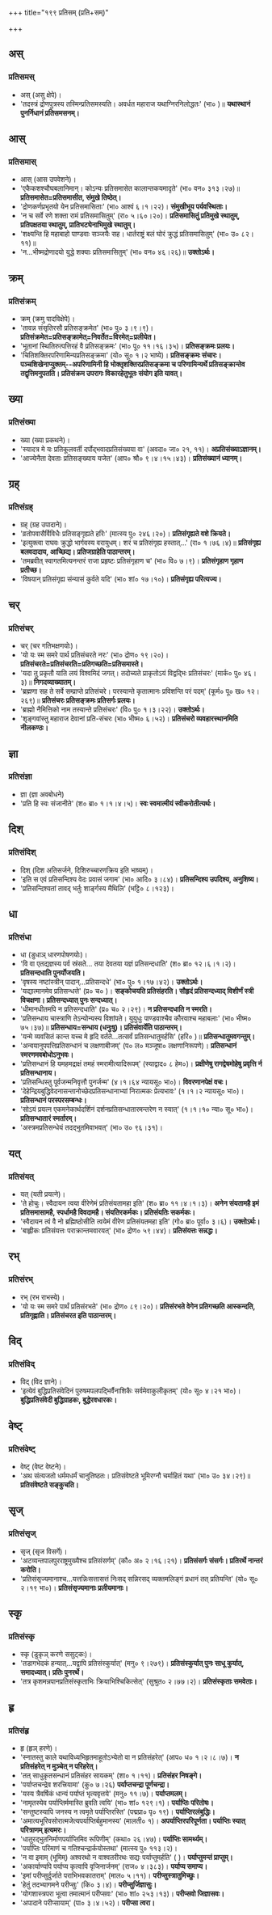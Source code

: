+++
title="१९९ प्रतिसम् (प्रति+सम्)"

+++

## अस्
### प्रतिसमस्
- अस् (असु क्षेपे)।
- 'तदस्त्रं द्रोणपुत्रस्य तस्मिन्प्रतिसमस्यति। अवर्धत महाराज यथाग्निरनिलोद्धतः' (भा० )॥ **यथास्थानं पुनर्निधानं प्रतिसमसनम्।**

## आस्
### प्रतिसमास्
- आस् (आस उपवेशने)।
- 'एकैकशश्चौघबलानिमान्। कोऽन्यः प्रतिसमासेत कालान्तकयमादृते' (भा० वन० ३१३।२७)॥ **प्रतिसमासेत=प्रतिसमासीत, संमुखे तिष्ठेत्।**
- 'द्रोणकर्णप्रभृतयो येन प्रतिसमासिताः' (भा० आश्वं ६।१।२२)। **संमुखीभूय पर्यवस्थिताः।**
- 'न च सर्वे रणे शक्ता रामं प्रतिसमासितुम्' (रा० ५।६०।२०)। **प्रतिसमासितुं प्रतिमुखे स्थातुम्, प्रतिपक्षतया स्थातुम्, प्रातिभट्येनाभिमुखे स्थातुम्।**
- 'शक्ष्यन्ति हि महाबाहो पाण्डवाः सञ्जयैः सह। धार्तराष्ट्रं बलं घोरं क्रुद्धं प्रतिसमासितुम्' (भा० उ० ८२।११)॥
- 'न…भीष्मद्रोणादयो युद्धे शक्याः प्रतिसमासितुम्' (भा० वन० ४६।२६)॥ **उक्तोऽर्थः।**

## क्रम्
### प्रतिसंक्रम्
- क्रम् (क्रमु पादविक्षेपे)।
- 'तावन्न संसृतिरसौ प्रतिसङ्क्रमेत' (भा० पु० ३।९।९)। **प्रतिसंक्रमेत=प्रतिसङ्क्रामेत्=निवर्तेत=विरमेत्=प्रलीयेत।**
- 'भूतानां स्थितिरुत्पत्तिरहं वै प्रतिसङ्क्रमः' (भा० पू० ११।१६।३५)। **प्रतिसङ्क्रमः प्रलयः।**
- 'चितिशक्तिरपरिणामिन्यप्रतिसङ्क्रमा' (यो० सू० १।२ भाष्ये)। **प्रतिसङ्क्रमः संचारः। पञ्चशिखेनाप्युक्तम्--अपरिणामिनी हि भोक्तृशक्तिरप्रतिसङ्क्रमा च परिणामिन्यर्थे प्रतिसङ्क्रान्तेव तद्वृत्तिमनुपतति। प्रतिसंक्रम उपरागः विकारहेतुभूतः संयोग इति यावत्।**

## ख्या
### प्रतिसंख्या
- ख्या (ख्या प्रकथने)।
- 'स्यादत्र मे यः प्रतिकूलवर्ती दर्पोद्भवादप्रतिसंख्यया वा' (अवदा० जा० २१, ११)। **अप्रतिसंख्याऽज्ञानम्।**
- 'आज्येनैता देवताः प्रतिसङ्ख्याय यजेत' (आप० श्रौ० ९।४।१५।४३)। **प्रतिसंख्यानं ध्यानम्।**

## ग्रह्
### प्रतिसंग्रह्
- ग्रह् (ग्रह उपादाने)।
- 'व्रतोपवासैर्विविधैः प्रतिसङ्गृह्यते हरिः' (मात्स्य पु० २४६।२०)। **प्रतिसंगृह्यते वशे क्रियते।**
- 'इत्युक्त्वा राघवः क्रुद्धो भार्गवस्य वरायुधम्। शरं च प्रतिसंगृह्य हस्तात्…' (रा० १।७६।४)॥ **प्रतिसंगृह्य बलवदादाय, आच्छिद्य। प्रतिजग्राहेति पाठान्तरम्।**
- 'तमब्रवीत् स्वागतमित्यनन्तरं राजा प्रहृष्टः प्रतिसंगृहाण च' (भा० वि० ७।९)। **प्रतिसंगृहाण गृहाण प्रतीच्छ।**
- 'विषयान् प्रतिसंगृह्य संन्यासं कुर्वते यदि' (भा० शां० १७।१०)। **प्रतिसंगृह्य परित्यज्य।**

## चर्
### प्रतिसंचर्
- चर् (चर गतिभक्षणयोः)।
- 'यो यः स्म समरे पार्थ प्रतिसंचरते नरः' (भा० द्रोण० १९।२०)। **प्रतिसंचरते=प्रतिसंचरति=प्रतिगच्छति=प्रतिसमास्ते।**
- 'यदा तु प्रकृतौ याति लयं विश्वमिदं जगत्। तदोच्यते प्राकृतोऽयं विद्वद्भिः प्रतिसंचरः' (मार्क० पु० ४६।३)॥ **निगदव्याख्यातम्।**
- 'ब्रह्मणा सह ते सर्वे सम्प्राप्ते प्रतिसंचरे। परस्यान्ते कृतात्मानः प्रविशन्ति परं पदम्' (कूर्म० पू० ख० १२।२६९)॥ **प्रतिसंचरः प्रतिसङ्क्रमः प्रतिसर्गः प्रलयः।**
- 'ब्राह्मो नैमित्तिको नाम तस्यान्ते प्रतिसंचरः' (वि० पु० १।३।२२)। **उक्तोऽर्थः।**
- 'शृङ्गवांस्तु महाराज देवानां प्रति-संचरः (भा० भीष्म० ६।५२)। **प्रतिसंचरो व्यवहारस्थानमिति नीलकण्ठः।**

## ज्ञा
### प्रतिसंज्ञा
- ज्ञा (ज्ञा अवबोधने)
- 'प्रति हि स्वः संजानीते' (श० ब्रा० १।१।४।५)। **स्वः स्वमात्मीयं स्वीकरोतीत्यर्थः।**

## दिश्
### प्रतिसंदिश्
- दिश् (दिश अतिसर्जने, दिशिरुच्चारणक्रिय इति भाष्यम्)।
- 'इति स एवं प्रतिसन्दिश्य वेदः प्रवासं जगाम' (भा० आदि० ३।८४)। **प्रतिसन्दिश्य उपदिश्य, अनुशिष्य।**
- 'प्रतिसन्दिश्यतां तावद् भर्तुः शार्ङ्गस्य मैथिलि' (भट्टि० ८।१२३)।

## धा
### प्रतिसंधा
- धा (डुधाञ् धारणपोषणयोः)।
- 'वि वा एतद्यज्ञस्य पर्व स्रंसते… तया देवतया यज्ञं प्रतिसन्दधाति' (श० ब्रा० १२।६।१।२)। **प्रतिसन्दधाति पुनर्योजयति।**
- 'वृषस्य नष्टांस्त्रीन् पादान्…प्रतिसन्दधे' (भा० पु० १।१७।४२)। **उक्तोऽर्थः।**
- 'यद्यात्मानमेव प्रतिसन्धत्ते' (प्र० च० )। **सङ्कोचयति प्रतिसंहरति। सौहृदं प्रतिसन्दध्याद् विशीर्णं स्त्री विचक्षणा। प्रतिसन्दध्यात् पुनः सन्दध्यात्।**
- 'धीमानधीतमपि न प्रतिसन्दधाति' (प्र० च० २।२९)। **न प्रतिसन्दधाति न स्मरति।**
- 'प्रतिसन्धाय चास्त्राणि तेऽन्योन्यस्य विशांपते। युयुधुः पाण्डवाश्चैव कौरवाश्च महाबलाः' (भा० भीष्म० ७५।३७)॥ **प्रतिसन्धाय=सन्धाय (धनुःषु)। प्रतिसंवार्येति पाठान्तरम्।**
- 'यन्मे व्यवसितं कान्त यच्च मे हृदि वर्तते…तत्सर्वं प्रतिसन्धातुमर्हसि' (हरि० )॥ **प्रतिसन्धातुमवगन्तुम्।**
- 'अन्वयानुपपत्तिप्रतिसन्धानं च लक्षणाबीजम्' (प० ल० मञ्जूषा० लक्षणानिरूपणे)। **प्रतिसन्धानं स्मरणमवबोधोऽनुभवः।**
- 'प्रतिसन्धानं हि यमहमद्राक्षं तमहं स्मरामीत्यादिरूपम्' (स्याद्वाद० ८ हेम०)। **प्रक्षीणेषु रागद्वेषमोहेषु प्रवृत्ति र्न प्रतिसन्धानाय।**
- 'प्रतिसन्धिस्तु पूर्वजन्मनिवृत्तौ पुनर्जन्म' (४।१।६४ न्यायसू० भा०)। **विवरणानपेक्षं वचः।**
- 'देहेन्द्रियबुद्धिवेदनासन्तानोच्छेदप्रतिसन्धानाभ्यां निरात्मकः प्रेत्यभावः' (१।१।२ न्यायसू० भा०)। **प्रतिसन्धानं परस्परसम्बन्धः।**
- 'सोऽयं प्रयत्न एकमनेकार्थदर्शिनं दर्शनप्रतिसन्धातारमन्तरेण न स्यात्' (१।१।१० न्या० सू० भा०)। **प्रतिसन्धातारं स्मर्तारम्।**
- 'अस्त्रमप्रतिसन्धेयं तदद्भुतमिवाभवत्' (भा० उ० ९६।३१)।

## यत्
### प्रतिसंयत्
- यत् (यती प्रयत्ने)।
- 'ते होचुः। स्वैदायन त्वया वीरेणेमं प्रतिसंयतामहा इति' (श० ब्रा० ११।४।१।३)। **अनेन संयतामहै इमं प्रतिसमासामहै, स्पर्धामहै विवदामहै। संयतिरकर्मकः। प्रतिसंयतिः सकर्मकः।**
- 'स्वैदायन त्वं वै नो ब्रह्मिष्ठोसीति त्वयेमं वीरेण प्रतिसंयतमहा इति' (गो० ब्रा० पूर्वा० ३।६)। **उक्तोऽर्थः।**
- 'बाह्लीकः प्रतिसंयत्तः पराक्रान्तमवारयत्' (भा० द्रोण० ५९।४४)। **प्रतिसंयत्तः सन्नद्धः।**

## रभ्
### प्रतिसंरभ्
- रभ् (रभ राभस्ये)।
- 'यो यः स्म समरे पार्थं प्रतिसंरभते' (भा० द्रोण० ८९।२०)। **प्रतिसंरभते वेगेन प्रतिगच्छति आस्कन्दति, प्रतिगृह्णाति। प्रतिसंचरत इति पाठान्तरम्।**

## विद्
### प्रतिसंविद्
- विद् (विद ज्ञाने)।
- 'इत्येवं बुद्धिप्रतिसंवेदिनं पुरुषमपलपद्भिर्वैनाशिकैः सर्वमेवाकुलीकृतम्' (यो० सू० ४।२१ भा०)। **बुद्धिप्रतिसंवेदी बुद्धिग्राहकः, बुद्धेरवधारकः।**

## वेष्ट्
### प्रतिसंवेष्ट्
- वेष्ट् (वेष्ट वेष्टने)।
- 'अथ संत्यजतो धर्ममधर्मं चानुतिष्ठतः। प्रतिसंवेष्टते भूमिरग्नौ चर्माहितं यथा' (भा० उ० ३४।२९)॥ **प्रतिसंवेष्टते सङ्कुचति।**

## सृज्
### प्रतिसंसृज्
- सृज् (सृज विसर्गे)।
- 'अटव्यन्तपालपुरराष्ट्रमुख्यैश्च प्रतिसंसर्गम्' (कौ० अ० २।१६।२१)। **प्रतिसंसर्गः संसर्गः। प्रतिरर्थे नान्तरं करोति।**
- 'प्रतिसंसृज्यमानाश्च…यत्तन्निःसत्तासत्तं निःसद् सन्निरसद् व्यक्तमलिङ्गं प्रधानं तत् प्रतियन्ति' (यो० सू० २।१९ भा०)। **प्रतिसंसृज्यमानाः प्रलीयमानाः।**

## स्कृ
### प्रतिसंस्कृ
- स्कृ (डुकृञ् करणे ससुट्कः)।
- 'तडागभेदकं हन्यात्…यद्वापि प्रतिसंस्कुर्यात्' (मनु० ९।२७९)। **प्रतिसंस्कुर्यात् पुनः साधू कुर्यात्, समादध्यात्। प्रतिः पुनरर्थे।**
- 'तत्र कृशमन्नपानप्रतिसंस्कृताभिः क्रियाभिश्चिकित्सेत्' (सुश्रुत० २।७७।२)। **प्रतिसंस्कृताः समवेताः।**

## हृ
### प्रतिसंहृ
- हृ (हृञ् हरणे)।
- 'स्नातस्तु काले यथाविध्यभिहृतमाहूतोऽभ्येतो वा न प्रतिसंहरेत्' (आप० ध० १।२।८।७)। **न प्रतिसंहरेत् न मुञ्चेत् न परिहरेत्।**
- 'तत् साधुकृतसन्धानं प्रतिसंहर सायकम्' (शा० १।११)। **प्रतिसंहर निषङ्गे।**
- 'पर्याप्तचन्द्रेव शरत्त्रियामा' (कु० ७।२६) **पर्याप्तचन्द्रा पूर्णचन्द्रा।**
- 'यस्य त्रैवर्षिकं धान्यं पर्याप्तं भृत्यवृत्तये' (मनु० ११।७)। **पर्याप्तमलम्।**
- 'नामृतस्येव पर्याप्तिर्ममास्ति ब्रुवति त्वयि' (भा० शां० १२९।१)। **पर्याप्तिः परितोषः।**
- 'सन्तुष्टस्यापि जनस्य न त्वमृते पर्याप्तिरस्ति' (पद्मप्रा० पृ० १९)। **पर्याप्तिरलंबुद्धिः।**
- 'अमात्यभूरिवसोरात्मजेत्यपर्याप्तिर्बहुमानस्य' (मालती० १)। **अपर्याप्तिरपरिपूर्णता। पर्याप्तिः स्यात् परित्राणम् इत्यमरः।**
- 'धातुरद्भुतनिर्माणपर्याप्तिमिव रूपिणीम्' (कथा० २६।४७)। **पर्याप्तिः सामर्थ्यम्।**
- 'पर्याप्तिः परिमाणं च गतिश्चन्द्रार्कयोस्तथा' (मात्स्य पु० ११३।२)।
- 'न वा इमाम् (भूमिम्) अश्वरथो न वाश्वतरीरथः सद्यः पर्याप्तुमर्हति' ( )। **पर्याप्तुमन्तं प्राप्तुम्।**
- 'अकार्याण्यपि पर्याप्य कृत्वापि वृजिनार्जनम्' (राज० ४।३८३)। **पर्याप्य समाप्य।**
- 'इमां परीप्सुर्दुर्जाते पराभिभवकातराम्' (माल० ५।११)। **परीप्सुस्त्रातुमिच्छुः।**
- 'हेतुं तदभ्यागमने परीप्सुः' (कि० ३।४)। **परीप्सुर्जिज्ञासुः।**
- 'योगशास्त्रपरा भूत्वा तमात्मानं परीप्सवः' (भा० शां० २५३।१३)। **परीप्सवो जिज्ञासवः।**
- 'अपादाने परीप्सायाम्' (पा० ३।४।५२)। **परीप्सा त्वरा।**

